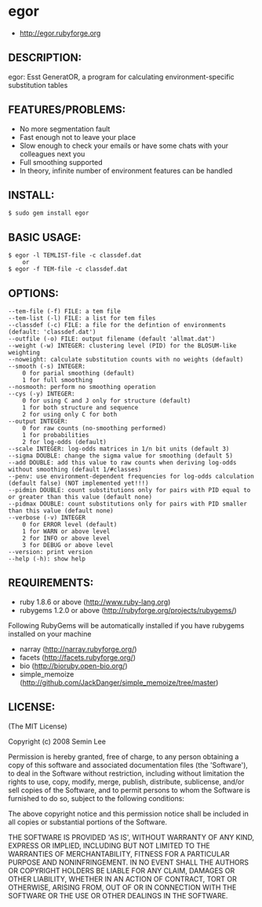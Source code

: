 # egor

* http://egor.rubyforge.org


## DESCRIPTION:

egor: Esst GeneratOR, a program for calculating environment-specific substitution tables


## FEATURES/PROBLEMS:

* No more segmentation fault
* Fast enough not to leave your place
* Slow enough to check your emails or have some chats with your colleagues next you
* Full smoothing supported
* In theory, infinite number of environment features can be handled


## INSTALL:

    $ sudo gem install egor


## BASIC USAGE:

    $ egor -l TEMLIST-file -c classdef.dat
        or
    $ egor -f TEM-file -c classdef.dat


## OPTIONS:
    --tem-file (-f) FILE: a tem file
    --tem-list (-l) FILE: a list for tem files
    --classdef (-c) FILE: a file for the defintion of environments (default: 'classdef.dat')
    --outfile (-o) FILE: output filename (default 'allmat.dat')
    --weight (-w) INTEGER: clustering level (PID) for the BLOSUM-like weighting
    --noweight: calculate substitution counts with no weights (default)
    --smooth (-s) INTEGER:
        0 for parial smoothing (default)
        1 for full smoothing
    --nosmooth: perform no smoothing operation
    --cys (-y) INTEGER:
        0 for using C and J only for structure (default)
        1 for both structure and sequence
        2 for using only C for both
    --output INTEGER:
        0 for raw counts (no-smoothing performed)
        1 for probabilities
        2 for log-odds (default)
    --scale INTEGER: log-odds matrices in 1/n bit units (default 3)
    --sigma DOUBLE: change the sigma value for smoothing (default 5)
    --add DOUBLE: add this value to raw counts when deriving log-odds without smoothing (default 1/#classes)
    --penv: use environment-dependent frequencies for log-odds calculation (default false) (NOT implemented yet!!!)
    --pidmin DOUBLE: count substitutions only for pairs with PID equal to or greater than this value (default none)
    --pidmax DOUBLE: count substitutions only for pairs with PID smaller than this value (default none)
    --verbose (-v) INTEGER
        0 for ERROR level (default)
        1 for WARN or above level
        2 for INFO or above level
        3 for DEBUG or above level
    --version: print version
    --help (-h): show help


## REQUIREMENTS:

* ruby 1.8.6 or above (http://www.ruby-lang.org)
* rubygems 1.2.0 or above (http://rubyforge.org/projects/rubygems/)

Following RubyGems will be automatically installed if you have rubygems installed on your machine

* narray (http://narray.rubyforge.org/)
* facets (http://facets.rubyforge.org/)
* bio (http://bioruby.open-bio.org/)
* simple_memoize (http://github.com/JackDanger/simple_memoize/tree/master)


## LICENSE:

(The MIT License)

Copyright (c) 2008 Semin Lee

Permission is hereby granted, free of charge, to any person obtaining
a copy of this software and associated documentation files (the
'Software'), to deal in the Software without restriction, including
without limitation the rights to use, copy, modify, merge, publish,
distribute, sublicense, and/or sell copies of the Software, and to
permit persons to whom the Software is furnished to do so, subject to
the following conditions:

The above copyright notice and this permission notice shall be
included in all copies or substantial portions of the Software.

THE SOFTWARE IS PROVIDED 'AS IS', WITHOUT WARRANTY OF ANY KIND,
EXPRESS OR IMPLIED, INCLUDING BUT NOT LIMITED TO THE WARRANTIES OF
MERCHANTABILITY, FITNESS FOR A PARTICULAR PURPOSE AND NONINFRINGEMENT.
IN NO EVENT SHALL THE AUTHORS OR COPYRIGHT HOLDERS BE LIABLE FOR ANY
CLAIM, DAMAGES OR OTHER LIABILITY, WHETHER IN AN ACTION OF CONTRACT,
TORT OR OTHERWISE, ARISING FROM, OUT OF OR IN CONNECTION WITH THE
SOFTWARE OR THE USE OR OTHER DEALINGS IN THE SOFTWARE.
